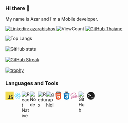 ### Hi there 👋
My name is Azar and I'm a Mobile developer.

[![Linkedin: azarabishov](https://img.shields.io/badge/-AzarAbishov-blue?style=flat-square&logo=Linkedin&logoColor=white&link=https://https://www.linkedin.com/in/azarabishov/)](https://www.linkedin.com/in/azarabishov/)    ![ViewCount](https://komarev.com/ghpvc/?username=Azer3012&color=1A4730)
[![GitHub Thaiane](https://img.shields.io/github/followers/Azer3012?label=follow&style=social)](https://github.com/Azer3012)

![Top Langs](https://github-readme-stats.vercel.app/api/top-langs/?username=Azer3012&layout=compact&theme=gotham&custom_title=Statistics)<br><br>
![GitHub stats](https://github-readme-stats.vercel.app/api?username=Azer3012&show_icons=true&hide_title=true&count_private=true&include_all_commits=true&count_private=true&theme=gotham)<br><br>
[![GitHub Streak](https://github-readme-streak-stats.herokuapp.com/?user=Azer3012&theme=dark)](https://git.io/streak-stats)<br><br>
[![trophy](https://github-profile-trophy.vercel.app/?username=Azer3012&theme=onedark&margin-w=5&rank=C,B,A,AA,AAA,S,SS,SSS&)](https://github.com/ryo-ma/github-profile-trophy)<br>

### Languages and Tools

<img align="left" alt="JavaScript" width="26px" src="https://raw.githubusercontent.com/github/explore/80688e429a7d4ef2fca1e82350fe8e3517d3494d/topics/javascript/javascript.png" />

<img align="left" alt="React" width="26px" src="https://raw.githubusercontent.com/github/explore/80688e429a7d4ef2fca1e82350fe8e3517d3494d/topics/react/react.png" />
<img align="left" alt="React Native" width="26px" src="https://seeklogo.com/images/R/react-native-logo-221C671C70-seeklogo.com.png" />
<img align="left" alt="Node" width="26px" src="https://upload.wikimedia.org/wikipedia/commons/thumb/d/d9/Node.js_logo.svg/1280px-Node.js_logo.svg.png" />

<img align="left" alt="Redux" width="26px" src="https://seeklogo.com/images/R/redux-logo-9CA6836C12-seeklogo.com.png" />
<img align="left" alt="graphlql" width="26px" src="https://upload.wikimedia.org/wikipedia/commons/thumb/1/17/GraphQL_Logo.svg/2048px-GraphQL_Logo.svg.png" />
<img align="left" alt="HTML5" width="26px" src="https://raw.githubusercontent.com/github/explore/80688e429a7d4ef2fca1e82350fe8e3517d3494d/topics/html/html.png" />
<img align="left" alt="CSS3" width="26px" src="https://raw.githubusercontent.com/github/explore/80688e429a7d4ef2fca1e82350fe8e3517d3494d/topics/css/css.png" />
<img align="left" alt="Sass" width="26px" src="https://raw.githubusercontent.com/github/explore/80688e429a7d4ef2fca1e82350fe8e3517d3494d/topics/sass/sass.png" />
<img align="left" alt="GitHub" width="26px" src="https://github.githubassets.com/images/modules/logos_page/GitHub-Mark.png" />
<img align="left" alt="Terminal" width="26px" src="https://raw.githubusercontent.com/github/explore/80688e429a7d4ef2fca1e82350fe8e3517d3494d/topics/terminal/terminal.png" />
